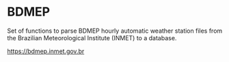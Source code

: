 # BDMEP

Set of functions to parse BDMEP hourly automatic weather station files from the Brazilian Meteorological Institute (INMET) to a database.

<https://bdmep.inmet.gov.br>
